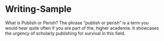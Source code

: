 # Writing-Sample
What is Publish or Perish? The phrase “publish or perish” is a term you would hear quite often if you are part of the, higher academia. It showcases the urgency of scholarly publishing for survival in this field.
